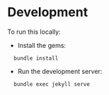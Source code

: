 # Development

To run this locally:

- Install the gems:
```
  bundle install
```

- Run the development server:
```
  bundle exec jekyll serve
```

